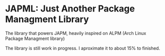 # JAPML: Just Another Package Managment Library

The library that powers JAPM, heavily inspired on ALPM (Arch Linux Package Managment library)

The library is still work in progress. I aproximate it to about 15% to finished.
